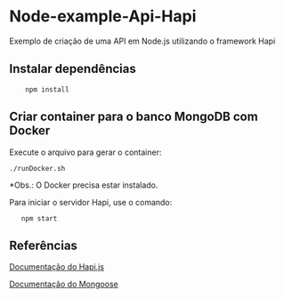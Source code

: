 # Node-example-Api-Hapi
Exemplo de criação de uma API em Node.js utilizando o framework Hapi

## Instalar dependências
```
    npm install
```

## Criar container para o banco MongoDB com Docker
Execute o arquivo para gerar o container:

```
./runDocker.sh
```
*Obs.: O Docker precisa estar instalado.

Para iniciar o servidor Hapi, use o comando:

```
   npm start
```

## Referências
[Documentação do Hapi.js](https://hapijs.com)

[Documentação do Mongoose](https://mongoosejs.com)
